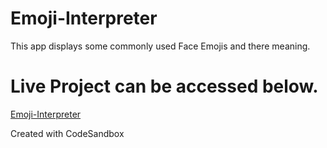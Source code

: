 # Emoji-Interpreter
This app displays some commonly used Face Emojis and there meaning.

# Live Project can be accessed below.

  [Emoji-Interpreter](https://gx552w.csb.app/)

Created with CodeSandbox
